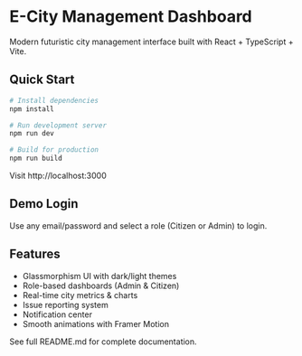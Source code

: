 # E-City Management Dashboard

Modern futuristic city management interface built with React + TypeScript + Vite.

## Quick Start

```powershell
# Install dependencies
npm install

# Run development server
npm run dev

# Build for production
npm run build
```

Visit http://localhost:3000

## Demo Login
Use any email/password and select a role (Citizen or Admin) to login.

## Features
- Glassmorphism UI with dark/light themes
- Role-based dashboards (Admin & Citizen)
- Real-time city metrics & charts
- Issue reporting system
- Notification center
- Smooth animations with Framer Motion

See full README.md for complete documentation.
